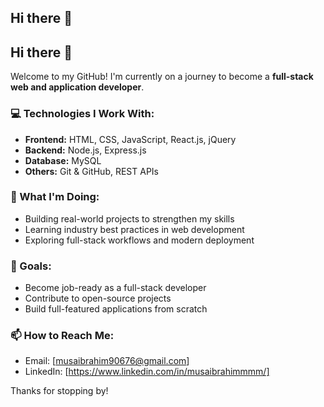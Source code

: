 ## Hi there 👋

## Hi there 👋

Welcome to my GitHub! I'm currently on a journey to become a **full-stack web and application developer**.

### 💻 Technologies I Work With:
- **Frontend:** HTML, CSS, JavaScript, React.js, jQuery
- **Backend:** Node.js, Express.js
- **Database:** MySQL
- **Others:** Git & GitHub, REST APIs

### 🚀 What I'm Doing:
- Building real-world projects to strengthen my skills
- Learning industry best practices in web development
- Exploring full-stack workflows and modern deployment

### 📌 Goals:
- Become job-ready as a full-stack developer
- Contribute to open-source projects
- Build full-featured applications from scratch

### 📫 How to Reach Me:
- Email: [musaibrahim90676@gmail.com]
- LinkedIn: [https://www.linkedin.com/in/musaibrahimmmm/]

Thanks for stopping by!

